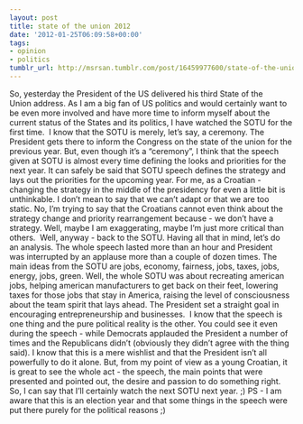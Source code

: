 ```yaml
---
layout: post
title: state of the union 2012
date: '2012-01-25T06:09:58+00:00'
tags:
- opinion
- politics
tumblr_url: http://msrsan.tumblr.com/post/16459977600/state-of-the-union-2012
---
```

So, yesterday the President of the US delivered his third State of the Union address. As I am a big fan of US politics and would certainly want to be even more involved and have more time to inform myself about the current status of the States and its politics, I have watched the SOTU for the first time. 
I know that the SOTU is merely, let’s say, a ceremony. The President gets there to inform the Congress on the state of the union for the previous year. But, even though it’s a “ceremony”, I think that the speech given at SOTU is almost every time defining the looks and priorities for the next year. It can safely be said that SOTU speech defines the strategy and lays out the priorities for the upcoming year. For me, as a Croatian - changing the strategy in the middle of the presidency for even a little bit is unthinkable. I don’t mean to say that we can’t adapt or that we are too static. No, I’m trying to say that the Croatians cannot even think about the strategy change and priority rearrangement because - we don’t have a strategy. Well, maybe I am exaggerating, maybe I’m just more critical than others. 
Well, anyway - back to the SOTU. Having all that in mind, let’s do an analysis. The whole speech lasted more than an hour and President was interrupted by an applause more than a couple of dozen times. The main ideas from the SOTU are jobs, economy, fairness, jobs, taxes, jobs, energy, jobs, green. Well, the whole SOTU was about recreating american jobs, helping american manufacturers to get back on their feet, lowering taxes for those jobs that stay in America, raising the level of consciousness about the team spirit that lays ahead. The President set a straight goal in encouraging entrepreneurship and businesses. 
I know that the speech is one thing and the pure political reality is the other. You could see it even during the speech - while Democrats applauded the President a number of times and the Republicans didn’t (obviously they didn’t agree with the thing said). I know that this is a mere wishlist and that the President isn’t all powerfully to do it alone. But, from my point of view as a young Croatian, it is great to see the whole act - the speech, the main points that were presented and pointed out, the desire and passion to do something right. 
So, I can say that I’ll certainly watch the next SOTU next year. ;)
PS - I am aware that this is an election year and that some things in the speech were put there purely for the political reasons ;)
